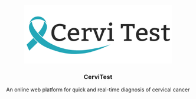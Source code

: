 <br />
<div align="center">
  
  <img src="https://raw.githubusercontent.com/GA4-Cervitester/.github/main/profile/images/cerviLogo.png" alt="Logo" width="400" height="160">
  

  <h3 align="center">CerviTest</h3>

  <p align="center">
    An online web platform for quick and real-time diagnosis of cervical cancer
    <br />
  </p>
</div>
